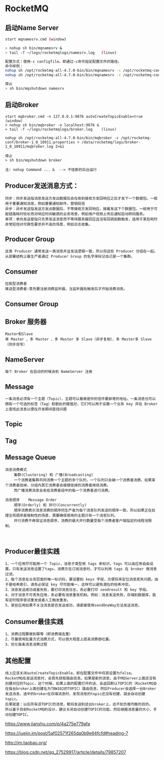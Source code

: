 

# RocketMQ



## 启动Name Server
```sh
start mqnamesrv.cmd	(window)

> nohup sh bin/mqnamesrv & 
> tail -f ~/logs/rocketmqlogs/namesrv.log	(linux)

配置方式：使用-c configfile。即通过-c命令指定配置文件的路径。
命令样例：
nohup sh /opt/rocketmq-all-4.7.0-bin/bin/mqnamesrv -c /opt/rocketmq-conf/namesrv-9876.properties > /data/rocketmq/logs/namesrv_9876/mqnamesrv.log 2>&1 &
nohup sh /opt/rocketmq-all-4.7.0-bin/bin/mqnamesrv -c /opt/rocketmq-conf/namesrv-9877.properties > /data/rocketmq/logs/namesrv_9877/mqnamesrv.log 2>&1 &

停止
> sh bin/mqshutdown namesrv
```
## 启动Broker

```shell
start mqbroker.cmd -n 127.0.0.1:9876 autoCreateTopicEnable=true	 (window)
> nohup sh bin/mqbroker -n localhost:9876 & 
> tail -f ~/logs/rocketmqlogs/broker.log	(linux)

nohup sh /opt/rocketmq-all-4.7.0-bin/bin/mqbroker -c /opt/rocketmq-conf/broker-1_0_10911.properties > /data/rocketmq/logs/broker-1_0_10911/mqbroker.log 2>&1

停止
> sh bin/mqshutdown broker

注: nohup Command ... &  --> 不挂断的后台运行
```

## Producer发送消息方式：

	同步：同步发送指消息发送方发出数据后会在收到接收方发回响应之后才发下一个数据包。一般用于重要通知消息，例如重要通知邮件、营销短信
	异步：异步发送指发送方发出数据后，不等接收方发回响应，接着发送下个数据包，一般用于可能链路耗时较长而对响应时间敏感的业务场景，例如用户视频上传后通知启动转码服务。
	单项：单向发送是指只负责发送消息而不等待服务器回应且没有回调函数触发，适用于某些耗时非常短但对可靠性要求并不高的场景，例如日志收集。

## Producer Group

	这类 Producer 通常发送一类消息并且发送逻辑一致，所以将这些 Producer 分组在一起。从部署结构上看生产者通过 Producer Group 的名字来标记自己是一个集群。

## Consumer

	拉取型消费者
	推送型消费者:首先要注册消费监听器，当监听器处触发后才开始消费消息。

## Consumer Group

## Broker 服务器

	Master和Slave
	单 Master 、多 Master 、多 Master 多 Slave（异步复制）、多 Master多 Slave（同步双写）

## NameServer

	每个 Broker 在启动的时候会到 NameServer 注册


## Message

	一条消息必须有一个主题（Topic），主题可以看做是你的信件要邮寄的地址。一条消息也可以拥有一个可选的标签（Tag）和额处的键值对，它们可以用于设置一个业务 key 并在 Broker 上查找此消息以便在开发期间查找问题

## Topic

## Tag

## Message Queue

    消息消费模式
    	集群(Clustering) 和 广播(Broadcasting)
    	一个消费者集群共同消费一个主题的多个队列，一个队列只会被一个消费者消费，如果某个消费者挂掉，分组内其它消费者会接替挂掉的消费者继续消费。
    	而广播消费消息会发给消费者组中的每一个消费者进行消费。
    	
    消息顺序	Message Order
    	顺序(Orderly) 和 并行(Concurrently)
    	顺序消费表示消息消费的顺序同生产者为每个消息队列发送的顺序一致，所以如果正在处理全局顺序是强制性的场景，需要确保使用的主题只有一个消息队列。
    	并行消费不再保证消息顺序，消费的最大并行数量受每个消费者客户端指定的线程池限制。


​	
## Producer最佳实践

	1、一个应用尽可能用一个 Topic，消息子类型用 tags 来标识，tags 可以由应用自由设置。只有发送消息设置了tags，消费方在订阅消息时，才可以利用 tags 在 broker 做消息过滤。
	2、每个消息在业务层面的唯一标识码，要设置到 keys 字段，方便将来定位消息丢失问题。由于是哈希索引，请务必保证 key 尽可能唯一，这样可以避免潜在的哈希冲突。
	3、消息发送成功或者失败，要打印消息日志，务必要打印 sendresult 和 key 字段。
	4、对于消息不可丢失应用，务必要有消息重发机制。例如：消息发送失败，存储到数据库，能有定时程序尝试重发或者人工触发重发。
	5、某些应用如果不关注消息是否发送成功，请直接使用sendOneWay方法发送消息。

## Consumer最佳实践

	1、消费过程要做到幂等（即消费端去重）
	2、尽量使用批量方式消费方式，可以很大程度上提高消费吞吐量。
	3、优化每条消息消费过程

## 其他配置
	线上应该关闭autoCreateTopicEnable，即在配置文件中将其设置为false。
	RocketMQ在发送消息时，会首先获取路由信息。如果是新的消息，由于MQServer上面还没有创建对应的Topic，这个时候，如果上面的配置打开的话，会返回默认TOPIC的（RocketMQ会在每台broker上面创建名为TBW102的TOPIC）路由信息，然后Producer会选择一台Broker发送消息，选中的broker在存储消息时，发现消息的topic还没有创建，就会自动创建topic。
	后果就是：以后所有该TOPIC的消息，都将发送到这台broker上，达不到负载均衡的目的。
	所以基于目前RocketMQ的设计，建议关闭自动创建TOPIC的功能，然后根据消息量的大小，手动创建TOPIC。

https://www.jianshu.com/p/4a275e779afa

https://juejin.im/post/5af02571f265da0b9e64fcfd#heading-7

http://jm.taobao.org/

https://blog.csdn.net/qq_27529917/article/details/79857207